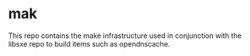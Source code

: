 mak
===

This repo contains the make infrastructure used in conjunction with the libsxe repo to build items such as opendnscache.

